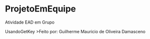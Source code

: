 # ProjetoEmEquipe
Atividade EAD em Grupo

UsandoGetKey >Feito por: Guilherme Mauricio de Oliveira Damasceno
